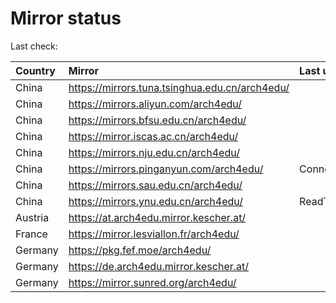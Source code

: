 <script src="./time.js"></script>
# Mirror status
Last check: <script type="text/javascript">localize(1678868737.930058);</script>

|Country|Mirror|Last update|
|:------|:-----|:----------|
|China|https://mirrors.tuna.tsinghua.edu.cn/arch4edu/|<script type="text/javascript">localize(1678862202);</script>|
|China|https://mirrors.aliyun.com/arch4edu/|<script type="text/javascript">localize(1678775952);</script>|
|China|https://mirrors.bfsu.edu.cn/arch4edu/|<script type="text/javascript">localize(1678819373);</script>|
|China|https://mirror.iscas.ac.cn/arch4edu/|<script type="text/javascript">localize(1678819373);</script>|
|China|https://mirrors.nju.edu.cn/arch4edu/|<script type="text/javascript">localize(1678775952);</script>|
|China|https://mirrors.pinganyun.com/arch4edu/|ConnectionError|
|China|https://mirrors.sau.edu.cn/arch4edu/|<script type="text/javascript">localize(1673850842);</script>|
|China|https://mirrors.ynu.edu.cn/arch4edu/|ReadTimeout|
|Austria|https://at.arch4edu.mirror.kescher.at/|<script type="text/javascript">localize(1678819373);</script>|
|France|https://mirror.lesviallon.fr/arch4edu/|<script type="text/javascript">localize(1678819373);</script>|
|Germany|https://pkg.fef.moe/arch4edu/|<script type="text/javascript">localize(1678819373);</script>|
|Germany|https://de.arch4edu.mirror.kescher.at/|<script type="text/javascript">localize(1678819373);</script>|
|Germany|https://mirror.sunred.org/arch4edu/|<script type="text/javascript">localize(1678819373);</script>|

<script src="./tablefilter/tablefilter.js"></script>
<script src="./table.js"></script>
